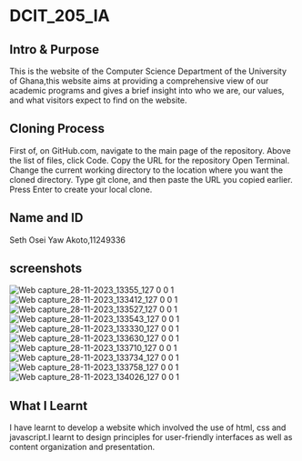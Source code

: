 # DCIT_205_IA

## Intro & Purpose 
This is the website of the Computer Science Department of the University of Ghana,this website aims at providing a comprehensive view of our academic programs and gives a brief insight into who we are, our values, and what visitors expect to find on the website. 


 ## Cloning Process
 First of, on GitHub.com, navigate to the main page of the repository.
 Above the list of files, click Code.
 Copy the URL for the repository
 Open Terminal.
 Change the current working directory to the location where you want the cloned directory.
 Type git clone, and then paste the URL you copied earlier.
 Press Enter to create your local clone.

## Name and ID
 Seth Osei Yaw Akoto,11249336

 ## screenshots

  ![Web capture_28-11-2023_13355_127 0 0 1](https://github.com/SethAkoto/11249336_DCIT205/assets/142876782/60a04eb8-31ee-4a2f-9499-4382e7a41764)
    ![Web capture_28-11-2023_133412_127 0 0 1](https://github.com/SethAkoto/11249336_DCIT205/assets/142876782/4b8ecd4a-b606-4f8c-b20b-2c2ddb34ec6d)
  ![Web capture_28-11-2023_133527_127 0 0 1](https://github.com/SethAkoto/11249336_DCIT205/assets/142876782/66bdd263-5f42-41b9-a0d1-d5021b73ed50)
  ![Web capture_28-11-2023_133543_127 0 0 1](https://github.com/SethAkoto/11249336_DCIT205/assets/142876782/c59b4cbd-0b22-4a8c-bf03-e8ec06a201b8)
  ![Web capture_28-11-2023_133330_127 0 0 1](https://github.com/SethAkoto/11249336_DCIT205/assets/142876782/79b02a6e-f460-4054-ae66-b45cd5b7acfe)
  ![Web capture_28-11-2023_133630_127 0 0 1](https://github.com/SethAkoto/11249336_DCIT205/assets/142876782/af071b4f-11d9-4b51-9485-55ac6ce58f47)
  ![Web capture_28-11-2023_133710_127 0 0 1](https://github.com/SethAkoto/11249336_DCIT205/assets/142876782/46c9abff-0782-48c8-b42c-e4947f5add2f)
  ![Web capture_28-11-2023_133734_127 0 0 1](https://github.com/SethAkoto/11249336_DCIT205/assets/142876782/5c5d2234-a1b9-4adc-afe6-4fc0ac942f1a)
  ![Web capture_28-11-2023_133758_127 0 0 1](https://github.com/SethAkoto/11249336_DCIT205/assets/142876782/6c7e276b-51f4-48e5-a61d-2c3dde42638f)
 ![Web capture_28-11-2023_134026_127 0 0 1](https://github.com/SethAkoto/11249336_DCIT205/assets/142876782/5177ff62-0367-4fb3-be2c-a4b142c7e721)


## What I Learnt
 I have learnt to develop a website which involved the use of html, css and javascript.I learnt to design principles for user-friendly interfaces as well as content organization and presentation.
